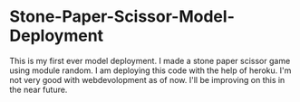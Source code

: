 # Stone-Paper-Scissor-Model-Deployment
This is my first ever model deployment. I made a stone paper scissor game using module random. I am deploying this code with the help of heroku. I'm not very good with webdevolopment as of now. I'll be improving on this in the near future.
